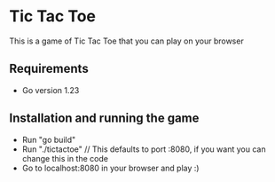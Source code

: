 # Tic Tac Toe
This is a game of Tic Tac Toe that you can play on your browser

## Requirements
- Go version 1.23

## Installation and running the game
- Run "go build"
- Run "./tictactoe" // This defaults to port :8080, if you want you can change this in the code
- Go to localhost:8080 in your browser and play :)